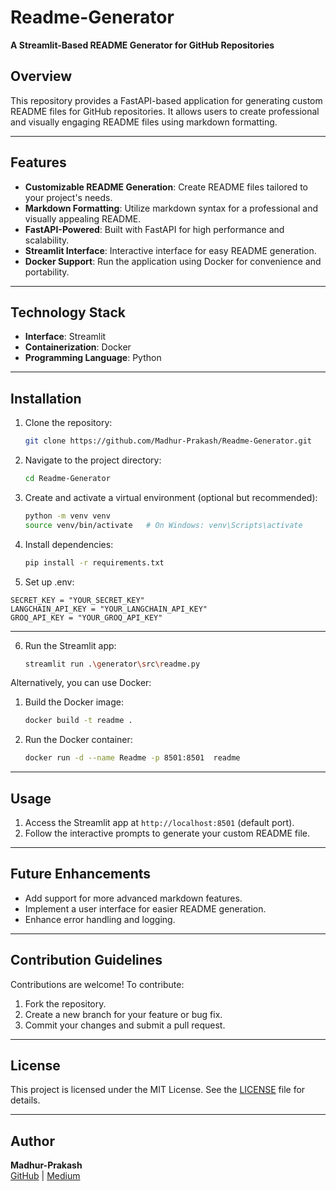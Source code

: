 # Readme-Generator

**A Streamlit-Based README Generator for GitHub Repositories**

## Overview
This repository provides a FastAPI-based application for generating custom README files for GitHub repositories. It allows users to create professional and visually engaging README files using markdown formatting.

---

## Features
- **Customizable README Generation**: Create README files tailored to your project's needs.
- **Markdown Formatting**: Utilize markdown syntax for a professional and visually appealing README.
- **FastAPI-Powered**: Built with FastAPI for high performance and scalability.
- **Streamlit Interface**: Interactive interface for easy README generation.
- **Docker Support**: Run the application using Docker for convenience and portability.

---

## Technology Stack
- **Interface**: Streamlit
- **Containerization**: Docker
- **Programming Language**: Python

---

## Installation

1. Clone the repository:
   ```bash
   git clone https://github.com/Madhur-Prakash/Readme-Generator.git
   ```
2. Navigate to the project directory:
   ```bash
   cd Readme-Generator
   ```
3. Create and activate a virtual environment (optional but recommended):
   ```bash
   python -m venv venv
   source venv/bin/activate   # On Windows: venv\Scripts\activate
   ```
4. Install dependencies:
   ```bash
   pip install -r requirements.txt
   ```
5.  Set up .env:

```plaintext
SECRET_KEY = "YOUR_SECRET_KEY"
LANGCHAIN_API_KEY = "YOUR_LANGCHAIN_API_KEY"
GROQ_API_KEY = "YOUR_GROQ_API_KEY" 
```
---
6. Run the Streamlit app:
   ```bash
   streamlit run .\generator\src\readme.py
   ```
Alternatively, you can use Docker:
1. Build the Docker image:
   ```bash
   docker build -t readme .
   ```
2. Run the Docker container:
   ```bash
   docker run -d --name Readme -p 8501:8501  readme
   ```

---

## Usage

1. Access the Streamlit app at `http://localhost:8501` (default port).
2. Follow the interactive prompts to generate your custom README file.

---

## Future Enhancements
- Add support for more advanced markdown features.
- Implement a user interface for easier README generation.
- Enhance error handling and logging.

---

## Contribution Guidelines

Contributions are welcome! To contribute:
1. Fork the repository.
2. Create a new branch for your feature or bug fix.
3. Commit your changes and submit a pull request.

---

## License
This project is licensed under the MIT License. See the [LICENSE](LICENSE.md) file for details.

---

## Author
**Madhur-Prakash**  
[GitHub](https://github.com/Madhur-Prakash) | [Medium](https://medium.com/@madhurprakash2005)